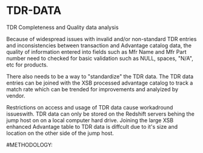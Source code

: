 # TDR-DATA
TDR Completeness and Quality data analysis 

Because of widespread issues with invalid and/or non-standard TDR entries and
inconsistencies between transaction and Advantage catalog data, the quality of information entered into
fields such as Mfr Name and Mfr Part number need to checked for basic validation such as NULL, spaces,
"N/A", etc for products.

There also needs to be a way to "standardize" the TDR data.  The TDR data entries can be joined with the XSB 
processed advantage catalog to track a match rate which can be trended for improvements and analyized by vendor.


Restrictions on access and usage of TDR data cause workadround issueswith.  TDR data can only be stored on the Redshift servers behing the jump host on on a local computer hard drive.  Joining the large XSB enhanced Advantage table to TDR data is diffcult due to it's size and location on the other side of the jump host.


#METHODOLOGY:


